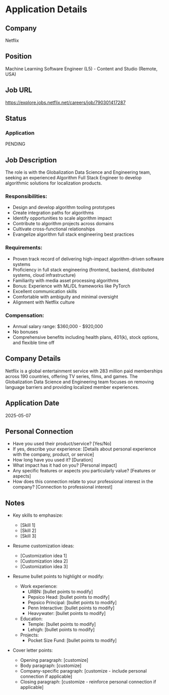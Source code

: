 # Application Details

## Company
Netflix

## Position
Machine Learning Software Engineer (L5) - Content and Studio (Remote, USA)

## Job URL
https://explore.jobs.netflix.net/careers/job/790301417287

## Status
### Application
PENDING

## Job Description
The role is with the Globalization Data Science and Engineering team, seeking an experienced Algorithm Full Stack Engineer to develop algorithmic solutions for localization products.

### Responsibilities:
- Design and develop algorithm tooling prototypes
- Create integration paths for algorithms
- Identify opportunities to scale algorithm impact
- Contribute to algorithm projects across domains
- Cultivate cross-functional relationships
- Evangelize algorithm full stack engineering best practices

### Requirements:
- Proven track record of delivering high-impact algorithm-driven software systems
- Proficiency in full stack engineering (frontend, backend, distributed systems, cloud infrastructure)
- Familiarity with media asset processing algorithms
- Bonus: Experience with ML/DL frameworks like PyTorch
- Excellent communication skills
- Comfortable with ambiguity and minimal oversight
- Alignment with Netflix culture

### Compensation:
- Annual salary range: $360,000 - $920,000
- No bonuses
- Comprehensive benefits including health plans, 401(k), stock options, and flexible time off

## Company Details
Netflix is a global entertainment service with 283 million paid memberships across 190 countries, offering TV series, films, and games. The Globalization Data Science and Engineering team focuses on removing language barriers and providing localized member experiences.

## Application Date
2025-05-07

## Personal Connection
- Have you used their product/service? [Yes/No]
- If yes, describe your experience: [Details about personal experience with the company, product, or service]
- How long have you used it? [Duration]
- What impact has it had on you? [Personal impact]
- Any specific features or aspects you particularly value? [Features or aspects]
- How does this connection relate to your professional interest in the company? [Connection to professional interest]

## Notes
- Key skills to emphasize:
  - [Skill 1]
  - [Skill 2]
  - [Skill 3]

- Resume customization ideas:
  - [Customization idea 1]
  - [Customization idea 2]
  - [Customization idea 3]
  
- Resume bullet points to highlight or modify:
  - Work experience:
    - URBN: [bullet points to modify]
    - Pepsico Head: [bullet points to modify]
    - Pepsico Principal: [bullet points to modify]
    - Penn Interactive: [bullet points to modify]
    - Heavywater: [bullet points to modify]
  - Education:
    - Temple: [bullet points to modify]
    - Lehigh: [bullet points to modify]
  - Projects:
    - Pocket Size Fund: [bullet points to modify]

- Cover letter points:
  - Opening paragraph: [customize]
  - Body paragraph: [customize]
  - Company-specific paragraph: [customize - include personal connection if applicable]
  - Closing paragraph: [customize - reinforce personal connection if applicable]
